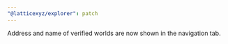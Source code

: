 ```yaml
---
"@latticexyz/explorer": patch
---
```


Address and name of verified worlds are now shown in the navigation tab.
